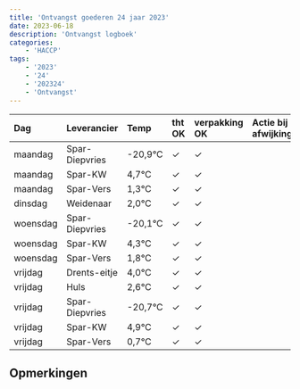 ```yaml
---
title: 'Ontvangst goederen 24 jaar 2023'
date: 2023-06-18
description: 'Ontvangst logboek'
categories:
    - 'HACCP'
tags:
    - '2023'
    - '24'
    - '202324'
    - 'Ontvangst'
---
```

| Dag | Leverancier | Temp | tht OK | verpakking OK | Actie bij afwijking | Controle door |
|:---|:---|:---|:---|:---|:---|:---|
| maandag | Spar-Diepvries | -20,9°C | &check; | &check; | | DPater |
| maandag | Spar-KW | 4,7°C | &check; | &check; | | DPater |
| maandag | Spar-Vers | 1,3°C | &check; | &check; | | DPater |
| dinsdag | Weidenaar | 2,0°C | &check; | &check; | | DPater |
| woensdag | Spar-Diepvries | -20,1°C | &check; | &check; | | WPater |
| woensdag | Spar-KW | 4,3°C | &check; | &check; | | WPater |
| woensdag | Spar-Vers | 1,8°C | &check; | &check; | | WPater |
| vrijdag | Drents-eitje | 4,0°C | &check; | &check; | | WPater |
| vrijdag | Huls | 2,6°C | &check; | &check; | | WPater |
| vrijdag | Spar-Diepvries | -20,7°C | &check; | &check; | | WPater |
| vrijdag | Spar-KW | 4,9°C | &check; | &check; | | WPater |
| vrijdag | Spar-Vers | 0,7°C | &check; | &check; | | WPater |

## Opmerkingen


